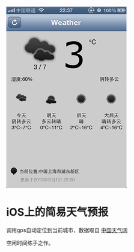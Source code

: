 ![ALT](./WeatherReport/Resource/screenshot.jpg "Weather")


iOS上的简易天气预报
============
调用gps自动定位到当前城市，数据取自 [中国天气网](http://www.weather.com.cn/ )

空闲时间练手之作。

